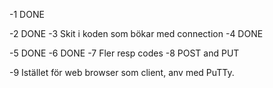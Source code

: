 
-1 DONE

-2 DONE
-3 Skit i koden som bökar med connection
-4 DONE

-5 DONE
-6 DONE
-7 Fler resp codes
-8 POST and PUT

-9 Istället för web browser som client, anv med PuTTy.


